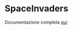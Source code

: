 # SpaceInvaders

Documentazione completa [qui](https://docs.google.com/document/d/14T1fui3OTSQa4ogG3HG2uR-T-FQVwuEgAVC3igfef1s/edit?usp=sharing)
